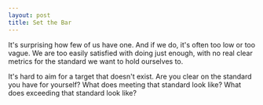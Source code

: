 ```yaml
---
layout: post
title: Set the Bar
---
```


It's surprising how few of us have one. And if we do, it's often too low or too vague. We are too easily satisfied with doing just enough, with no real clear metrics for the standard we want to hold ourselves to.

It's hard to aim for a target that doesn't exist. Are you clear on the standard you have for yourself? What does meeting that standard look like? What does exceeding that standard look like?